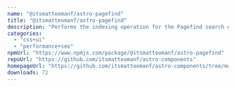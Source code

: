 ```yaml
---
name: "@itsmatteomanf/astro-pagefind"
title: "@itsmatteomanf/astro-pagefind"
description: "Performs the indexing operation for the Pagefind search engine"
categories:
  - "css+ui"
  - "performance+seo"
npmUrl: "https://www.npmjs.com/package/@itsmatteomanf/astro-pagefind"
repoUrl: "https://github.com/itsmatteomanf/astro-components"
homepageUrl: "https://github.com/itsmatteomanf/astro-components/tree/main/packages/astro-pagefind#readme"
downloads: 72
---
```

